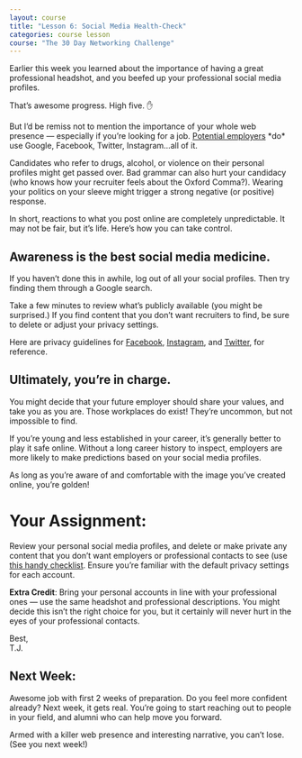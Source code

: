 ```yaml
---
layout: course
title: "Lesson 6: Social Media Health-Check"
categories: course lesson
course: "The 30 Day Networking Challenge"
---
```


Earlier this week you learned about the importance of having a great professional headshot, and you beefed up your professional social media profiles.

That’s awesome progress. High five. ✋

But I’d be remiss not to mention the importance of your whole web presence — especially if you’re looking for a job. [Potential employers][article 1] \*do\* use Google, Facebook, Twitter, Instagram…all of it.

Candidates who refer to drugs, alcohol, or violence on their personal profiles might get passed over. Bad grammar can also hurt your candidacy (who knows how your recruiter feels about the Oxford Comma?). Wearing your politics on your sleeve might trigger a strong negative (or positive) response.  

In short, reactions to what you post online are completely unpredictable. It may not be fair, but it’s life. Here’s how you can take control.

## Awareness is the best social media medicine.

If you haven’t done this in awhile, log out of all your social profiles. Then try finding them through a Google search.

Take a few minutes to review what’s publicly available (you might be surprised.)  If you find content that you don’t want recruiters to find, be sure to delete or adjust your privacy settings.

Here are privacy guidelines for [Facebook], [Instagram], and [Twitter], for reference.

## Ultimately, you’re in charge.

You might decide that your future employer should share your values, and take you as you are. Those workplaces do exist! They’re uncommon, but not impossible to find.

If you’re young and less established in your career, it’s generally better to play it safe online. Without a long career history to inspect, employers are more likely to make predictions based on your social media profiles.

As long as you’re aware of and comfortable with the image you’ve created online, you’re golden!

# Your Assignment:
Review your personal social media profiles, and delete or make private any content that you don’t want employers or professional contacts to see (use [this handy checklist][worksheet].  Ensure you’re familiar with the default privacy settings for each account.

**Extra Credit**: Bring your personal accounts in line with your professional ones — use the same headshot and professional descriptions. You might decide this isn’t the right choice for you, but it certainly will never hurt in the eyes of your professional contacts.

Best,  
T.J.

## Next Week:
Awesome job with first 2 weeks of preparation. Do you feel more confident already? Next week, it gets real. You’re going to start reaching out to people in your field, and alumni who can help move you forward.

Armed with a killer web presence and interesting narrative, you can’t lose. (See you next week!)



[article 1]: http://time.com/money/3510967/jobvite-social-media-profiles-job-applicants/
[Facebook]: https://www.facebook.com/help/325807937506242/
[Twitter]: https://twitter.com/en/privacy
[Instagram]: https://help.instagram.com/196883487377501
[worksheet]: https://blog.brightcrowd.com/courses/better-job-30-days/lesson-06-worksheet.pdf
